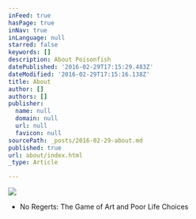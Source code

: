 ```yaml
---
inFeed: true
hasPage: true
inNav: true
inLanguage: null
starred: false
keywords: []
description: About Poisonfish
datePublished: '2016-02-29T17:15:29.483Z'
dateModified: '2016-02-29T17:15:16.138Z'
title: About
author: []
authors: []
publisher:
  name: null
  domain: null
  url: null
  favicon: null
sourcePath: _posts/2016-02-29-about.md
published: true
url: about/index.html
_type: Article

---
```

![](https://the-grid-user-content.s3-us-west-2.amazonaws.com/188def4a-020d-47b8-b491-094a4e99aa93.jpg)

* No Regerts: The Game of Art and Poor Life Choices